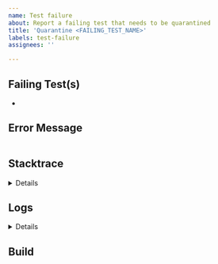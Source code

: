 ```yaml
---
name: Test failure
about: Report a failing test that needs to be quarantined
title: 'Quarantine <FAILING_TEST_NAME>'
labels: test-failure
assignees: ''

---
```


<!--
Note this issue template is specifically for failing tests within the dotnet/aspnetcore repo.
-->

## Failing Test(s)

<!--
Provide the fully qualified name(s) of the failing tests.
-->

-

## Error Message

<!--
Provide the error message associated with the test failure, if applicable.
-->

```text

```

## Stacktrace

<details>
<!--
Provide the stack trace associated with the test failure, if applicable.
-->

```text

```
</details>


## Logs

<details>
<!--
Provide the (helix) logs associated with the test failure, if applicable.
-->

```text

```
</details>

## Build

<!--
Provide a link to the build where the test failure occurred.
-->
